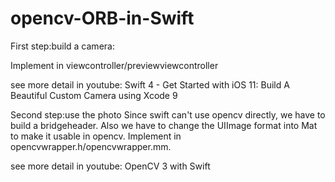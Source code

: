 # opencv-ORB-in-Swift

First step:build a camera:

Implement in viewcontroller/previewviewcontroller

see more detail in youtube:
Swift 4 - Get Started with iOS 11: Build A Beautiful Custom Camera using Xcode 9


Second step:use the photo
Since swift can't use opencv directly, we have to build a bridgeheader. Also we have to change the UIImage format into Mat to make it usable in opencv. Implement in opencvwrapper.h/opencvwrapper.mm.

see more detail in youtube:
OpenCV 3 with Swift
